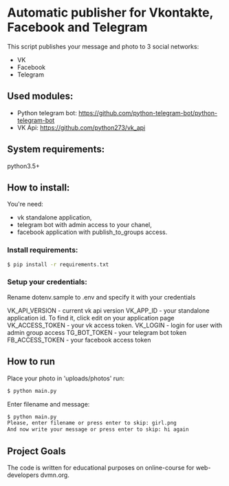 # Automatic publisher for Vkontakte, Facebook and Telegram
This script publishes your message and photo to 3 social networks:
* VK
* Facebook
* Telegram

## Used modules:
* Python telegram bot: https://github.com/python-telegram-bot/python-telegram-bot
* VK Api: https://github.com/python273/vk_api

## System requirements:
python3.5+

## How to install:
You're need:
* vk standalone application, 
* telegram bot with admin access to your chanel,
* facebook application with publish_to_groups access.

### Install requirements:

```bash
$ pip install -r requirements.txt

```
### Setup your credentials:
Rename dotenv.sample to .env and specify it with your credentials

VK_API_VERSION - current vk api version
VK_APP_ID - your standalone application id. To find it, click edit on your application page
VK_ACCESS_TOKEN - your vk access token.
VK_LOGIN - login for user with admin group access
TG_BOT_TOKEN - your telegram bot token
FB_ACCESS_TOKEN - your facebook access token

## How to run
Place your photo in 'uploads/photos'
run:
```bash
$ python main.py
```
Enter filename and message:
```bash
$ python main.py
Please, enter filename or press enter to skip: girl.png
And now write your message or press enter to skip: hi again

```

## Project Goals
The code is written for educational purposes on online-course for web-developers dvmn.org.

